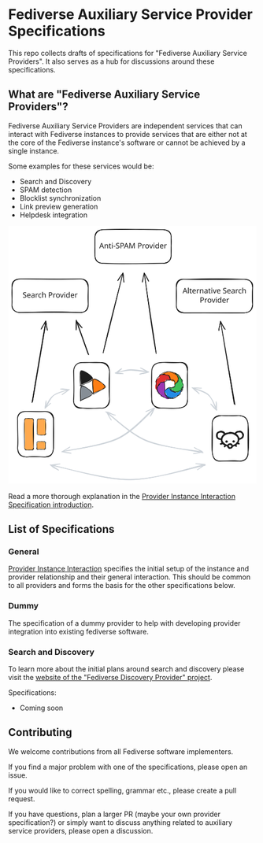 # Fediverse Auxiliary Service Provider Specifications

This repo collects drafts of specifications for "Fediverse Auxiliary Service Providers". It also serves as a hub for discussions around these specifications.

## What are "Fediverse Auxiliary Service Providers"?

Fediverse Auxiliary Service Providers are independent services that can interact with Fediverse instances to provide services that are either not at the core of the Fediverse instance's software or cannot be achieved by a single instance.

Some examples for these services would be:

* Search and Discovery
* SPAM detection
* Blocklist synchronization
* Link preview generation
* Helpdesk integration

![Fediverse instances using difference auxiliary service providers](images/instances_using_providers.svg)

Read a more thorough explanation in the [Provider Instance Interaction Specification introduction](general/v0.1/introduction.md).

## List of Specifications

### General

[Provider Instance Interaction](general/v0.1/) specifies the initial setup of the instance and provider relationship and their general interaction. This should be common to all providers and forms the basis for the other specifications below.

### Dummy

The specification of a dummy provider to help with developing provider integration into existing fediverse software.

### Search and Discovery

To learn more about the initial plans around search and discovery please visit the [website of the "Fediverse Discovery Provider" project](https://fediscovery.org).

Specifications:

* Coming soon 

## Contributing

We welcome contributions from all Fediverse software implementers.

If you find a major problem with one of the specifications, please open an issue.

If you would like to correct spelling, grammar etc., please create a pull request.

If you have questions, plan a larger PR (maybe your own provider specification?) or simply want to discuss anything related to auxiliary service providers, please open a discussion.
